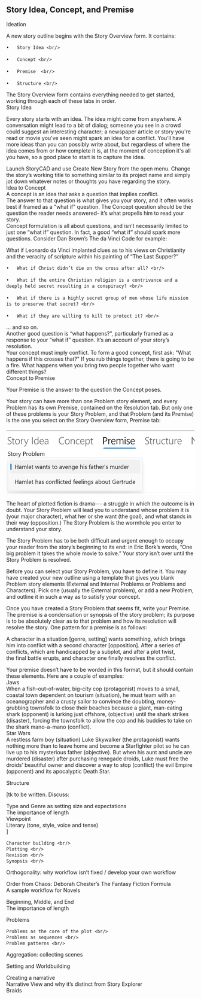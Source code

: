 ## Story Idea, Concept, and Premise ##
Ideation <br/>


A new story outline begins with the Story Overview form. It contains: <br/>

	•	Story Idea <br/>

	•	Concept <br/>

	•	Premise  <br/>

	•	Structure <br/>


The Story Overview form contains everything needed to get started, working through each of these tabs in order. <br/>
Story Idea <br/>

Every story starts with an idea. The idea might come from anywhere.  A conversation might lead to a bit of dialog; someone you see in a crowd could suggest an interesting character; a newspaper article or story you're read or movie you've seen might spark an idea for a conflict.  You’ll have more ideas than you can possibly write about, but regardless of where the idea comes from or how complete it is, at the moment of conception it's all you have, so a good place to start is to capture the idea.  <br/>

Launch StoryCAD and use Create New Story from the open menu. Change the story’s working title to something similar to its project name and simply jot down whatever notes or thoughts you have regarding the story. <br/>
Idea to Concept <br/>
A concept is an idea that asks a question that implies conflict.  <br/>
The answer to that question is what gives you your story, and it often works best if framed as a "what if" question. The Concept question should be the question the reader needs answered- it’s what propells him to read your story. <br/>
Concept formulation is all about questions, and isn’t necessarily limited to just one “what if” question. In fact, a good “what if” should spark more questions.  Consider Dan Brown’s The da Vinci Code for example: <br/>

What if Leonardo da Vinci implanted clues as to his views on Christianity and the veracity of scripture within his painting of “The Last Supper?” <br/>

	•	What if Christ didn’t die on the cross after all? <br/>

	•	What if the entire Christian religion is a contrivance and a deeply held secret resulting in a conspiracy? <br/>

	•	What if there is a highly secret group of men whose life mission is to preserve that secret? <br/>

	•	What if they are willing to kill to protect it? <br/>

... and so on. <br/>
Another good question is  “what happens?”,  particularly framed as a response to your “what if” question. It’s an account of your story’s resolution. <br/>
Your concept must imply conflict. To form a good concept, first ask: "What happens if this crosses that?" If you rub  things together, there is going to be a fire. What happens when you bring two people together who want different things?  <br/>
Concept to Premise <br/>

Your Premise is the answer to the question the Concept poses.   <br/>

Your story can have more than one Problem story element, and every Problem has its own Premise, contained on the Resolution tab. But only one of these problems is your Story Problem, and that Problem  (and its Premise) is the one you select on the Story Overview form, Premise tab: <br/>

![](Clipboard-Image-94.png)

The heart of plotted fiction is drama--- a struggle in which the outcome is in doubt. Your Story Problem will lead you to understand whose problem it is (your major character), what her or she want (the goal), and what stands in their way (opposition.) The Story Problem is the wormhole you enter to understand your story. <br/>

The Story Problem has to be both difficult and urgent enough to occupy your reader from the story’s beginning to its end:  in Eric Bork’s words, “One big problem it takes the whole movie to solve.” Your story isn’t over until the Story Problem is resolved. <br/>

Before you can select your Story Problem, you have to define it. You may have created your new outline using a template that gives you blank Problem story elements (External and Internal Problems or Problems and Characters). Pick one (usually the External problem), or add a new Problem, and outline it in such a way as to satisfy your concept. <br/>

Once you have created a Story Problem that seems fit, write your Premise. The premise is a condensation or synopsis of the story problem; its purpose is to be absolutely clear as to that problem and how its resolution will resolve the story. One pattern for a premise is as follows: <br/>

A character in a situation [genre, setting] wants something, which brings him into conflict with a second character [opposition]. After a series of conflicts, which are handicapped by a subplot, and after a plot twist, the final battle erupts, and character one finally resolves the conflict. <br/>

Your premise doesn’t have to be worded in this format, but it should contain these elements. Here are a couple of examples: <br/>
Jaws <br/>
When a fish-out-of-water, big-city cop (protagonist) moves to a small, coastal town dependent on tourism (situation), he must team with an oceanographer and a crusty sailor to convince the doubting, money-grubbing townsfolk to close their beaches because a giant, man-eating shark (opponent) is lurking just offshore,  (objective) until the shark strikes (disaster), forcing the townsfolk to allow the cop and his buddies to take on the shark mano-a-mano (conflict). <br/>
Star Wars <br/>
A restless farm boy (situation) Luke Skywalker (the protagonist) wants nothing more than to leave home and become a Starfighter pilot so he can live up to his mysterious father (objective). But when his aunt and uncle are murdered (disaster) after purchasing renegade droids, Luke must free the droids’ beautiful owner and discover a way to stop (conflict) the evil Empire (opponent) and its apocalyptic Death Star. <br/>

Structure <br/>

[tk to be written. Discuss: <br/>

Type and Genre as setting size and expectations <br/>
The importance of length <br/>
Viewpoint <br/>
Literary (tone, style, voice and tense) <br/>
] <br/>


	Character building <br/>
	Plotting <br/>
	Revision <br/>
	Synopsis <br/>
Orthogonality: why workflow isn’t fixed / develop your own workflow <br/>

Order from Chaos:  Deborah Chester’s The Fantasy Fiction Formula <br/>
	A sample workflow for Novels <br/>

Beginning, Middle, and End <br/>
	The importance of length <br/>

Problems <br/>

	Problems as the core of the plot <br/>
	Problems as sequences <br/>
	Problem patterns <br/>

Aggregation: collecting scenes <br/>

Setting and Worldbuilding <br/>

Creating a narrative <br/>
	Narrative View and why it’s distinct from Story Explorer <br/>
	Braids <br/>

